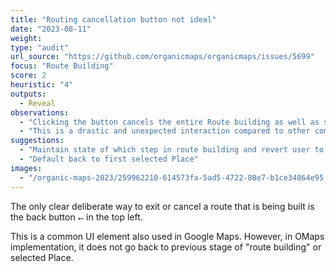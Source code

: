 ```yaml
---
title: "Routing cancellation button not ideal"
date: "2023-08-11"
weight: 
type: "audit"
url_source: "https://github.com/organicmaps/organicmaps/issues/5699"
focus: "Route Building"
score: 2
heuristic: "4"
outputs:
  - Reveal
observations:
  - "Clicking the button cancels the entire Route building as well as selected Place interaction."
  - "This is a drastic and unexpected interaction compared to other common implementations of this button."
suggestions:
  - "Maintain state of which step in route building and revert user to that step"
  - "Default back to first selected Place"
images: 
  - "/organic-maps-2023/259962210-614573fa-5ad5-4722-80e7-b1ce34864e95.png"
---
```


The only clear deliberate way to exit or cancel a route that is being built is
the back button `⭠` in the top left.

This is a common UI element also used in Google Maps. However, in OMaps
implementation, it does not go back to previous stage of "route building" or selected Place.
